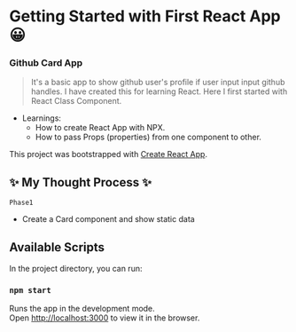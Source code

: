 # Getting Started with First React App 😀

### Github Card App
> It's a basic app to show github user's profile if user input input github handles.
> I have created this for learning React. Here I first started with React Class Component.
 
* Learnings: 
    * How to create React App with NPX.
    * How to pass Props (properties) from one component to other.
    
This project was bootstrapped with [Create React App](https://github.com/facebook/create-react-app).

## ✨ My Thought Process ✨
```
Phase1
```
+ Create a Card component and show static data


## Available Scripts

In the project directory, you can run:

### `npm start`

Runs the app in the development mode.\
Open [http://localhost:3000](http://localhost:3000) to view it in the browser.
